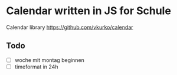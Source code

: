 # Calendar written in JS for Schule
Calendar library https://github.com/vkurko/calendar

## Todo
- [ ] woche mit montag beginnen
- [ ] timeformat in 24h